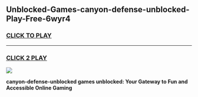 
## Unblocked-Games-canyon-defense-unblocked-Play-Free-6wyr4
<h3>
<a href="https://premium76.site?title=canyon-defense-unblocked&ref=12A">CLICK TO PLAY</a></h3>
<hr>

<h3>
<a href="https://premium76.site?title=canyon-defense-unblocked&ref=12A">CLICK 2 PLAY</a>
  
</h3>

<a href="https://premium76.site?title=canyon-defense-unblocked&ref=12A"><img src="https://clearcache.store/games.png"></a>


**canyon-defense-unblocked games unblocked: Your Gateway to Fun and Accessible Online Gaming**
